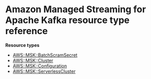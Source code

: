 # Amazon Managed Streaming for Apache Kafka resource type reference<a name="AWS_MSK"></a>

**Resource types**

- [AWS::MSK::BatchScramSecret](aws-resource-msk-batchscramsecret.md)
- [AWS::MSK::Cluster](aws-resource-msk-cluster.md)
- [AWS::MSK::Configuration](aws-resource-msk-configuration.md)
- [AWS::MSK::ServerlessCluster](aws-resource-msk-serverlesscluster.md)
